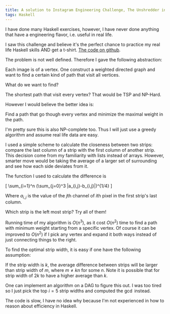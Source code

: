 ```yaml
---
title: A solution to Instagram Engineering Challenge, The Unshredder in Haskell
tags: Haskell
---
```


I have done many Haskell exercises, however, I have never done anything that have a engineering flavor, i.e. useful in real life.

I saw this challenge and believe it's the perfect chance to practice my real life Haskell skills AND get a t-shirt. [The code on github](https://github.com/chaoxu/mgccl-haskell/blob/master/random/unshredder.hs).

The problem is not well defined. Therefore I gave the following abstraction:

Each image is of a vertex. One construct a weighted directed graph and want to find a certain kind of path that visit all vertices.

What do we want to find?

The shortest path that visit every vertex? That would be TSP and NP-Hard.

However I would believe the better idea is:

Find a path that go though every vertex and minimize the maximal weight in the path.

I'm pretty sure this is also NP-complete too. Thus I will just use a greedy algorithm and assume real life data are easy.

I used a simple scheme to calculate the closeness between two strips: compare the last column of a strip with the first column of another strip. This decision come from my familiarity with lists instead of arrays. However, smarter move would be taking the average of a larger set of surrounding and see how each side deviates from it.

The function I used to calculate the difference is 

\[
\sum_{i=1}^n (\sum_{j=0}^3 |a_{i,j}-b_{i,j}|)^{1/4}
\]

Where $a_{i,j}$ is the value of the $j$th channel of $i$th pixel in the first strip's last column.

Which strip is the left most strip? Try all of them!

Running time of my algorithm is $O(n^3)$, as it cost $O(n^2)$ time to find a path with minimum weight starting from a specific vertex. Of course it can be improved to $O(n^2)$ if I pick any vertex and expand it both ways instead of just connecting things to the right.

To find the optimal strip width, it is easy if one have the following assumption:

If the strip width is $k$, the average difference between strips will be larger than strip width of $m$, where $m\neq kn$ for some $n$. Note it is possible that for strip width of $2k$ to have a higher average than $k$.

One can implement an algorithm on a DAG to figure this out. I was too tired so I just pick the top $i=5$ strip widths and computed the $\gcd$ instead.

The code is slow, I have no idea why because I'm not experienced in how to reason about efficiency in Haskell.
